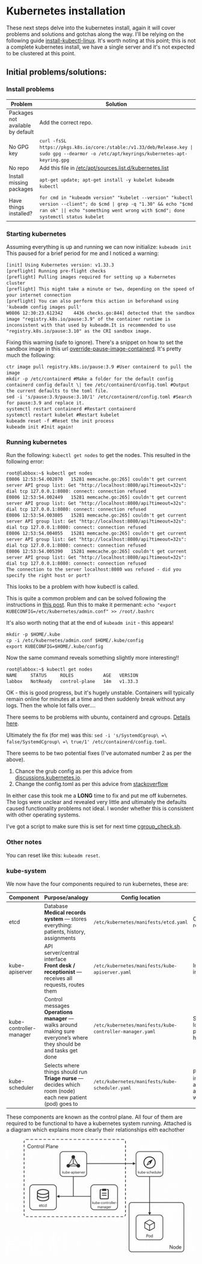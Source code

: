# Kubernetes installation

These next steps delve into the kubernetes install, again it will cover problems and solutions and gotchas along the way. I'll be relying on the following guide [install-kubectl-linux](https://kubernetes.io/docs/tasks/tools/install-kubectl-linux/).
It's worth noting at this point; this is not a complete kubernetes install, we have a single server and it's not expected to be clustered at this point. 

## Initial problems/solutions:

### Install problems
| Problem    | Solution |
| --------- | ------- |
| Packages not available by default | Add the correct repo. |
| No GPG key| `curl -fsSL https://pkgs.k8s.io/core:/stable:/v1.33/deb/Release.key \| sudo gpg --dearmor -o /etc/apt/keyrings/kubernetes-apt-keyring.gpg`|
| No repo| Add this file in [/etc/apt/sources.list.d/kubernetes.list](configs/kubernetes.list) |
| Install missing packages| `apt-get update; apt-get install -y kubelet kubeadm kubectl`|
| Have things installed? | `for cmd in "kubeadm version" "kubelet --version" "kubectl version --client"; do $cmd \| grep -q "1.30" && echo "$cmd ran ok" \|\| echo "something went wrong with $cmd"; done`<br>`systemctl status kubelet` |

### Starting kubernetes
Assuming everything is up and running we can now initialize:
`kubeadm init`
This paused for a brief period for me and I noticed a warning: 
```
[init] Using Kubernetes version: v1.33.3
[preflight] Running pre-flight checks
[preflight] Pulling images required for setting up a Kubernetes cluster
[preflight] This might take a minute or two, depending on the speed of your internet connection
[preflight] You can also perform this action in beforehand using 'kubeadm config images pull'
W0806 12:30:23.612342    4436 checks.go:844] detected that the sandbox image "registry.k8s.io/pause:3.9" of the container runtime is inconsistent with that used by kubeadm.It is recommended to use "registry.k8s.io/pause:3.10" as the CRI sandbox image.
```
Fixing this warning (safe to ignore).
There's a snippet on how to set the sandbox image in this url [override-pause-image-containerd](https://kubernetes.io/docs/setup/production-environment/container-runtimes/#override-pause-image-containerd).
It's pretty much the following:
```
ctr image pull registry.k8s.io/pause:3.9 #User containerd to pull the image
mkdir -p /etc/containerd #Make a folder for the default config
containerd config default \| tee /etc/containerd/config.toml #Output the current defaults to the toml file.
sed -i 's/pause:3.9/pause:3.10/1' /etc/containerd/config.toml #Search for pause:3.9 and replace it.
systemctl restart containerd #Restart containerd
systemctl restart kubelet #Restart kubelet
kubeadm reset -f #Reset the init process
kubeadm init #Init again!
```

### Running kubernetes

Run the following: `kubectl get nodes` to get the nodes. This resulted in the following error:
```
root@labbox:~$ kubectl get nodes
E0806 12:53:54.002070   15281 memcache.go:265] couldn't get current server API group list: Get "http://localhost:8080/api?timeout=32s": dial tcp 127.0.0.1:8080: connect: connection refused
E0806 12:53:54.002449   15281 memcache.go:265] couldn't get current server API group list: Get "http://localhost:8080/api?timeout=32s": dial tcp 127.0.0.1:8080: connect: connection refused
E0806 12:53:54.003805   15281 memcache.go:265] couldn't get current server API group list: Get "http://localhost:8080/api?timeout=32s": dial tcp 127.0.0.1:8080: connect: connection refused
E0806 12:53:54.004055   15281 memcache.go:265] couldn't get current server API group list: Get "http://localhost:8080/api?timeout=32s": dial tcp 127.0.0.1:8080: connect: connection refused
E0806 12:53:54.005390   15281 memcache.go:265] couldn't get current server API group list: Get "http://localhost:8080/api?timeout=32s": dial tcp 127.0.0.1:8080: connect: connection refused
The connection to the server localhost:8080 was refused - did you specify the right host or port?
```
This looks to be a problem with how kubectl is called.

This is quite a common problem and can be solved following the instructions in [this post](https://discuss.kubernetes.io/t/couldnt-get-current-server-api-group-list-get-http-localhost-8080-api-timeout-32s-dial-tcp-127-0-0-1-connect-connection-refused/25471/5).
Run this to make it permenant: `echo "export KUBECONFIG=/etc/kubernetes/admin.conf" >> /root/.bashrc`

It's also worth noting that at the end of `kubeadm init` - this appears!
```
mkdir -p $HOME/.kube
cp -i /etc/kubernetes/admin.conf $HOME/.kube/config
export KUBECONFIG=$HOME/.kube/config
```
Now the same command reveals something slightly more interesting!!
```
root@labbox:~$ kubectl get nodes
NAME     STATUS     ROLES           AGE   VERSION
labbox   NotReady   control-plane   14m   v1.33.3
```

OK - this is good progress, but it's hugely unstable. Containers will typically remain online for minutes at a time and then suddenly break without any logs. Then the whole lot falls over....

There seems to be problems with ubuntu, containerd and cgroups. [Details here](https://gjhenrique.com/cgroups-k8s/).

Ultimately the fix (for me) was this: `sed -i 's/SystemdCgroup\ =\ false/SystemdCgroup\ =\ true/1' /etc/containerd/config.toml`. 

There seems to be two potential fixes (I've automated number 2 as per the above). 

  1. Chance the grub config as per this advice from [discussions.kubernetes.io](https://discuss.kubernetes.io/t/why-does-etcd-fail-with-debian-bullseye-kernel/19696/5).
  2. Change the config.toml as per this advice from [stackoverflow](https://stackoverflow.com/a/74695838/486670)

In either case this took me a **LONG** time to fix and put me off kubernetes. The logs were unclear and revealed very little and ultimately the defaults caused functionality problems not ideal. I wonder whether this is consistent with other operating systems.

I've got a script to make sure this is set for next time [cgroup_check.sh](validation/cgroup_check.sh).

### Other notes
You can reset like this: `kubeadm reset`.

### kube-system
We now have the four components required to run kubernetes, these are:

| Component    | Purpose/analogy | Config location | When it fails | 
| ------------ | ------- | --------------- | ------------- |
| etcd         | Database<br>**Medical records system** — stores everything: patients, history, assignments| `/etc/kubernetes/manifests/etcd.yaml` | Cluster becomes readonly | 
| kube-apiserver | API server/central interface<br>**Front desk / receptionist** — receives all requests, routes them | `/etc/kubernetes/manifests/kube-apiserver.yaml` | Interactivity is impossible | 
| kube-controller-manager | Control messages<br>**Operations manager** — walks around making sure everyone’s where they should be and tasks get done | `/etc/kubernetes/manifests/kube-controller-manager.yaml` | State is lost/inconsistent, pods don't self heal | 
| kube-scheduler | Selects where things should run<br>**Triage nurse** — decides which room (node) each new patient (pod) goes to| `/etc/kubernetes/manifests/kube-scheduler.yaml` | Pods remaining in `pending` state and are not allocated to workers |

These components are known as the control plane. All four of them are required to be functional to have a kubernetes system running.
Attached is a diagram which explains more clearly their relationships eith eachother
![Kubernetes Architecture](diagrams/kube-system.png)
